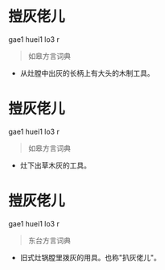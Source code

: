 # 㨟灰佬儿
gae1 huei1 lo3 r
> 如皋方言词典
- 从灶膛中出灰的长柄上有大头的木制工具。

# 㨟灰佬儿
gae1 huei1 lo3 r
> 如皋方言词典
- 灶下出草木灰的工具。

# 㨟灰佬儿
gae1 huei1 lo3 r
> 东台方言词典
- 旧式灶锅膛里拨灰的用具。也称"扒灰佬儿"。
